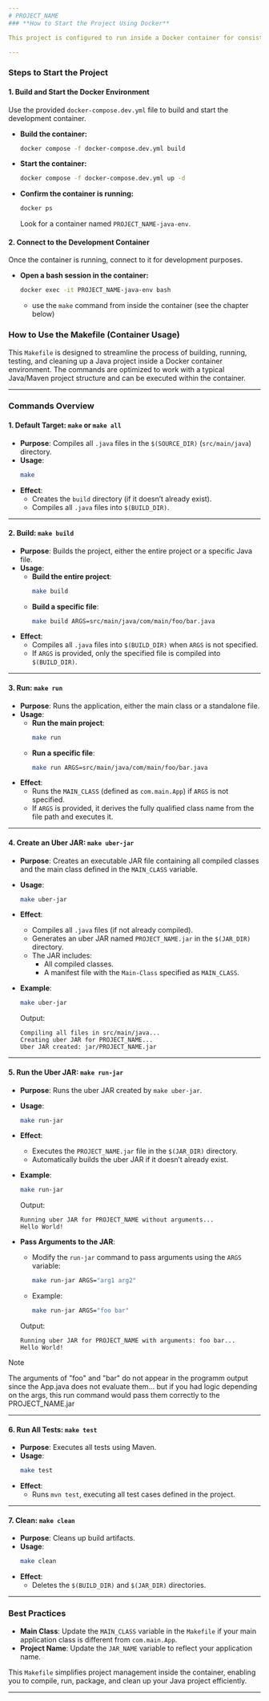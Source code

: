 ```yaml
---
# PROJECT_NAME
### **How to Start the Project Using Docker**

This project is configured to run inside a Docker container for consistent development environments. Follow the steps below to set up, start, and use the project.

---
```


### **Steps to Start the Project**

#### **1. Build and Start the Docker Environment**
Use the provided `docker-compose.dev.yml` file to build and start the development container.

- **Build the container:**
  ```bash
  docker compose -f docker-compose.dev.yml build
  ```

- **Start the container:**
  ```bash
  docker compose -f docker-compose.dev.yml up -d
  ```

- **Confirm the container is running:**
  ```bash
  docker ps
  ```
  Look for a container named `PROJECT_NAME-java-env`.

#### **2. Connect to the Development Container**
Once the container is running, connect to it for development purposes.

- **Open a bash session in the container:**
  ```bash
  docker exec -it PROJECT_NAME-java-env bash
  ```
  - use the `make` command from inside the container (see the chapter below)


### **How to Use the Makefile (Container Usage)**

This `Makefile` is designed to streamline the process of building, running, testing, and cleaning up a Java project inside a Docker container environment. The commands are optimized to work with a typical Java/Maven project structure and can be executed within the container.

---

### **Commands Overview**

#### **1. Default Target: `make` or `make all`**
- **Purpose**: Compiles all `.java` files in the `$(SOURCE_DIR)` (`src/main/java`) directory.
- **Usage**:
  ```bash
  make
  ```
- **Effect**:
  - Creates the `build` directory (if it doesn’t already exist).
  - Compiles all `.java` files into `$(BUILD_DIR)`.

---

#### **2. Build: `make build`**
- **Purpose**: Builds the project, either the entire project or a specific Java file.
- **Usage**:
  - **Build the entire project**:
    ```bash
    make build
    ```
  - **Build a specific file**:
    ```bash
    make build ARGS=src/main/java/com/main/foo/bar.java
    ```
- **Effect**:
  - Compiles all `.java` files into `$(BUILD_DIR)` when `ARGS` is not specified.
  - If `ARGS` is provided, only the specified file is compiled into `$(BUILD_DIR)`.

---

#### **3. Run: `make run`**
- **Purpose**: Runs the application, either the main class or a standalone file.
- **Usage**:
  - **Run the main project**:
    ```bash
    make run
    ```
  - **Run a specific file**:
    ```bash
    make run ARGS=src/main/java/com/main/foo/bar.java
    ```
- **Effect**:
  - Runs the `MAIN_CLASS` (defined as `com.main.App`) if `ARGS` is not specified.
  - If `ARGS` is provided, it derives the fully qualified class name from the file path and executes it.

---

#### **4. Create an Uber JAR: `make uber-jar`**
- **Purpose**: Creates an executable JAR file containing all compiled classes and the main class defined in the `MAIN_CLASS` variable.
- **Usage**:
  ```bash
  make uber-jar
  ```
- **Effect**:
  - Compiles all `.java` files (if not already compiled).
  - Generates an uber JAR named `PROJECT_NAME.jar` in the `$(JAR_DIR)` directory.
  - The JAR includes:
    - All compiled classes.
    - A manifest file with the `Main-Class` specified as `MAIN_CLASS`.

- **Example**:
  ```bash
  make uber-jar
  ```
  Output:
  ```
  Compiling all files in src/main/java...
  Creating uber JAR for PROJECT_NAME...
  Uber JAR created: jar/PROJECT_NAME.jar
  ```

---

#### **5. Run the Uber JAR: `make run-jar`**
- **Purpose**: Runs the uber JAR created by `make uber-jar`.
- **Usage**:
  ```bash
  make run-jar
  ```
- **Effect**:
  - Executes the `PROJECT_NAME.jar` file in the `$(JAR_DIR)` directory.
  - Automatically builds the uber JAR if it doesn’t already exist.

- **Example**:
  ```bash
  make run-jar
  ```
  Output:
  ```
  Running uber JAR for PROJECT_NAME without arguments...
  Hello World!
  ```

- **Pass Arguments to the JAR**:
  - Modify the `run-jar` command to pass arguments using the `ARGS` variable:
    ```bash
    make run-jar ARGS="arg1 arg2"
    ```
  - Example:
    ```bash
    make run-jar ARGS="foo bar"
    ```
  Output:
  ```
  Running uber JAR for PROJECT_NAME with arguments: foo bar...
  Hello World!
  ```
> [!NOTE]
> The arguments of "foo" and "bar" do not appear in the programm output since the App.java does not evaluate them... but if you had logic depending on the args, this run command would pass them correctly to the PROJECT_NAME.jar

---

#### **6. Run All Tests: `make test`**
- **Purpose**: Executes all tests using Maven.
- **Usage**:
  ```bash
  make test
  ```
- **Effect**:
  - Runs `mvn test`, executing all test cases defined in the project.

---

#### **7. Clean: `make clean`**
- **Purpose**: Cleans up build artifacts.
- **Usage**:
  ```bash
  make clean
  ```
- **Effect**:
  - Deletes the `$(BUILD_DIR)` and `$(JAR_DIR)` directories.

---

### **Best Practices**
- **Main Class**: Update the `MAIN_CLASS` variable in the `Makefile` if your main application class is different from `com.main.App`.
- **Project Name**: Update the `JAR_NAME` variable to reflect your application name.

This `Makefile` simplifies project management inside the container, enabling you to compile, run, package, and clean up your Java project efficiently.

---
